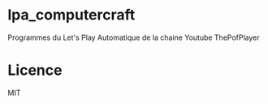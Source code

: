 lpa_computercraft
=================

Programmes du Let's Play Automatique de la chaine Youtube ThePofPlayer

Licence
=================
MIT
